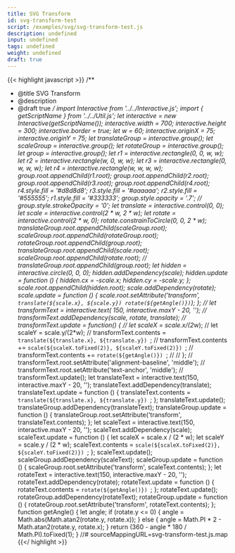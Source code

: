 ```yaml
---
title: SVG Transform
id: svg-transform-test
script: /examples/svg/svg-transform-test.js
description: undefined
input: undefined
tags: undefined
weight: undefined
draft: true
---
```


{{< highlight javascript >}}
/**
* @title SVG Transform
* @description
* @draft true
*/
import Interactive from '../../Interactive.js';
import { getScriptName } from '../../Util.js';
let interactive = new Interactive(getScriptName());
interactive.width = 700;
interactive.height = 300;
interactive.border = true;
let w = 60;
interactive.originX = 75;
interactive.originY = 75;
let translateGroup = interactive.group();
let scaleGroup = interactive.group();
let rotateGroup = interactive.group();
let group = interactive.group();
let r1 = interactive.rectangle(0, 0, w, w);
let r2 = interactive.rectangle(w, 0, w, w);
let r3 = interactive.rectangle(0, w, w, w);
let r4 = interactive.rectangle(w, w, w, w);
group.root.appendChild(r1.root);
group.root.appendChild(r2.root);
group.root.appendChild(r3.root);
group.root.appendChild(r4.root);
r4.style.fill = '#d8d8d8';
r3.style.fill = '#aaaaaa';
r2.style.fill = '#555555';
r1.style.fill = '#333333';
group.style.opacity = '.7';
// group.style.strokeOpacity = '0';
let translate = interactive.control(0, 0);
let scale = interactive.control(2 * w, 2 * w);
let rotate = interactive.control(2 * w, 0);
rotate.constrainToCircle(0, 0, 2 * w);
translateGroup.root.appendChild(scaleGroup.root);
scaleGroup.root.appendChild(rotateGroup.root);
rotateGroup.root.appendChild(group.root);
translateGroup.root.appendChild(scale.root);
scaleGroup.root.appendChild(rotate.root);
// translateGroup.root.appendChild(group.root);
let hidden = interactive.circle(0, 0, 0);
hidden.addDependency(scale);
hidden.update = function () {
    hidden.cx = -scale.x;
    hidden.cy = -scale.y;
};
scale.root.appendChild(hidden.root);
scale.addDependency(rotate);
scale.update = function () {
    scale.root.setAttribute('transform', `translate(${scale.x}, ${scale.y}) rotate(${getAngle()})`);
};
// let transformText = interactive.text( 150, interactive.maxY - 20, '');
// transformText.addDependency(scale, rotate, translate);
// transformText.update = function() {
//   let scaleX = scale.x/(2*w);
//   let scaleY = scale.y/(2*w);
//   transformText.contents = `translate(${translate.x}, ${translate.y}) `;
//   transformText.contents += `scale(${scaleX.toFixed(2)}, ${scaleY.toFixed(2)}) `;
//   transformText.contents += `rotate(${getAngle()}) `;
//
// };
// transformText.root.setAttribute('alignment-baseline', 'middle');
// transformText.root.setAttribute('text-anchor', 'middle');
// transformText.update();
let translateText = interactive.text(150, interactive.maxY - 20, '');
translateText.addDependency(translate);
translateText.update = function () {
    translateText.contents = `translate(${translate.x}, ${translate.y}) `;
};
translateText.update();
translateGroup.addDependency(translateText);
translateGroup.update = function () {
    translateGroup.root.setAttribute('transform', translateText.contents);
};
let scaleText = interactive.text(150, interactive.maxY - 20, '');
scaleText.addDependency(scale);
scaleText.update = function () {
    let scaleX = scale.x / (2 * w);
    let scaleY = scale.y / (2 * w);
    scaleText.contents = `scale(${scaleX.toFixed(2)}, ${scaleY.toFixed(2)}) `;
};
scaleText.update();
scaleGroup.addDependency(scaleText);
scaleGroup.update = function () {
    scaleGroup.root.setAttribute('transform', scaleText.contents);
};
let rotateText = interactive.text(150, interactive.maxY - 20, '');
rotateText.addDependency(rotate);
rotateText.update = function () {
    rotateText.contents = `rotate(${getAngle()}) `;
};
rotateText.update();
rotateGroup.addDependency(rotateText);
rotateGroup.update = function () {
    rotateGroup.root.setAttribute('transform', rotateText.contents);
};
function getAngle() {
    let angle;
    if (rotate.y <= 0) {
        angle = Math.abs(Math.atan2(rotate.y, rotate.x));
    }
    else {
        angle = Math.PI * 2 - Math.atan2(rotate.y, rotate.x);
    }
    return (360 - angle * 180 / Math.PI).toFixed(1);
}
//# sourceMappingURL=svg-transform-test.js.map
{{</ highlight >}}


